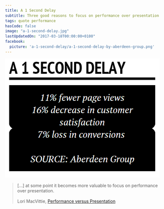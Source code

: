 ```yaml
---
title: A 1 Second Delay
subtitle: Three good reasons to focus on performance over presentation.
tags: quote performance
hasCode: false
image: "a-1-second-delay.jpg"
lastUpdatedOn: "2017-03-18T00:00:00+0100"
facebook:
  picture: 'a-1-second-delay/a-1-second-delay-by-aberdeen-group.png'
---
```

<a href="https://devcentral.f5.com/blogs/us/performance-versus-presentation"><img src="/resources/a-1-second-delay/a-1-second-delay-by-aberdeen-group.png" alt="A 1 Second Delay"></a>

> [...] at some point it becomes more valuable to focus on performance over presentation.
<br/><br/>
>Lori MacVittie, [Performance versus Presentation](https://devcentral.f5.com/blogs/us/performance-versus-presentation)